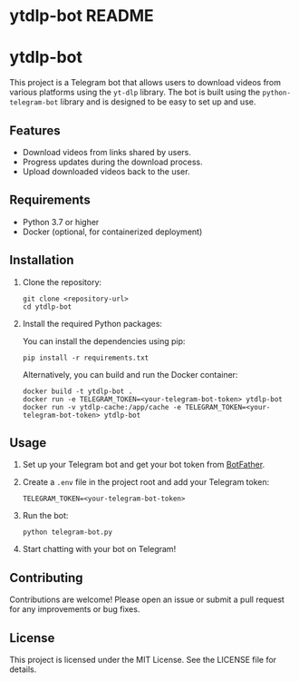 # ytdlp-bot README

# ytdlp-bot

This project is a Telegram bot that allows users to download videos from various platforms using the `yt-dlp` library. The bot is built using the `python-telegram-bot` library and is designed to be easy to set up and use.

## Features

- Download videos from links shared by users.
- Progress updates during the download process.
- Upload downloaded videos back to the user.

## Requirements

- Python 3.7 or higher
- Docker (optional, for containerized deployment)

## Installation

1. Clone the repository:

   ```
   git clone <repository-url>
   cd ytdlp-bot
   ```

2. Install the required Python packages:

   You can install the dependencies using pip:

   ```
   pip install -r requirements.txt
   ```

   Alternatively, you can build and run the Docker container:

   ```
   docker build -t ytdlp-bot .
   docker run -e TELEGRAM_TOKEN=<your-telegram-bot-token> ytdlp-bot
   docker run -v ytdlp-cache:/app/cache -e TELEGRAM_TOKEN=<your-telegram-bot-token> ytdlp-bot
   ```

## Usage

1. Set up your Telegram bot and get your bot token from [BotFather](https://core.telegram.org/bots#botfather).
2. Create a `.env` file in the project root and add your Telegram token:

   ```
   TELEGRAM_TOKEN=<your-telegram-bot-token>
   ```

3. Run the bot:

   ```
   python telegram-bot.py
   ```

4. Start chatting with your bot on Telegram!

## Contributing

Contributions are welcome! Please open an issue or submit a pull request for any improvements or bug fixes.

## License

This project is licensed under the MIT License. See the LICENSE file for details.